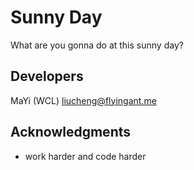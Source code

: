 # Sunny Day

What are you gonna do at this sunny day?

## Developers

MaYi (WCL) <liucheng@flyingant.me>

## Acknowledgments

* work harder and code harder
